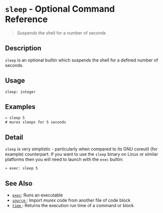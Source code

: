 # `sleep`  - Optional Command Reference

> Suspends the shell for a number of seconds

## Description

`sleep` is an optional builtin which suspends the shell for a defined number
of seconds.

## Usage

    sleep: integer

## Examples

    » sleep 5
    # murex sleeps for 5 seconds

## Detail

`sleep` is very simplistic - particularly when compared to its GNU coreutil
(for example) counterpart. If you want to use the `sleep` binary on Linux
or similar platforms then you will need to launch with the `exec` builtin:

    » exec: sleep 5

## See Also

* [`exec`](../commands/exec.md):
  Runs an executable
* [`source` ](../commands/source.md):
  Import _murex_ code from another file of code block
* [`time` ](../commands/time.md):
  Returns the execution run time of a command or block